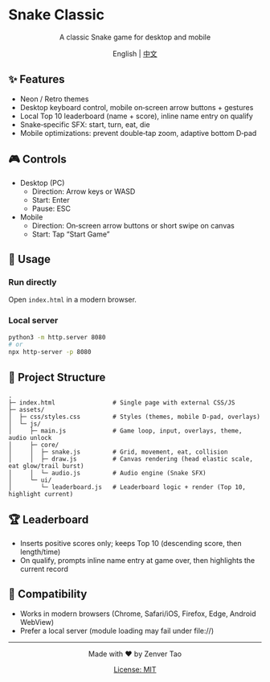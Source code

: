 # Snake Classic

<div align="center">
  <p>A classic Snake game for desktop and mobile</p>
  <p>English | <a href="README.md">中文</a></p>
</div>

## ✨ Features
- Neon / Retro themes
- Desktop keyboard control, mobile on‑screen arrow buttons + gestures
- Local Top 10 leaderboard (name + score), inline name entry on qualify
- Snake‑specific SFX: start, turn, eat, die
- Mobile optimizations: prevent double‑tap zoom, adaptive bottom D‑pad

## 🎮 Controls
- Desktop (PC)
  - Direction: Arrow keys or WASD
  - Start: Enter
  - Pause: ESC
- Mobile
  - Direction: On‑screen arrow buttons or short swipe on canvas
  - Start: Tap “Start Game”

## 🚀 Usage
### Run directly
Open `index.html` in a modern browser.

### Local server
```bash
python3 -m http.server 8080
# or
npx http-server -p 8080
```

## 📁 Project Structure
```
.
├─ index.html                # Single page with external CSS/JS
├─ assets/
│  ├─ css/styles.css         # Styles (themes, mobile D‑pad, overlays)
│  └─ js/
│     ├─ main.js             # Game loop, input, overlays, theme, audio unlock
│     ├─ core/
│     │  ├─ snake.js         # Grid, movement, eat, collision
│     │  ├─ draw.js          # Canvas rendering (head elastic scale, eat glow/trail burst)
│     │  └─ audio.js         # Audio engine (Snake SFX)
│     └─ ui/
│        └─ leaderboard.js   # Leaderboard logic + render (Top 10, highlight current)
```

## 🏆 Leaderboard
- Inserts positive scores only; keeps Top 10 (descending score, then length/time)
- On qualify, prompts inline name entry at game over, then highlights the current record

## 🔧 Compatibility
- Works in modern browsers (Chrome, Safari/iOS, Firefox, Edge, Android WebView)
- Prefer a local server (module loading may fail under file://)

---

<div align="center">
  <p>Made with ❤️ by Zenver Tao</p>
  <p><a href="LICENSE">License: MIT</a></p>
</div>
